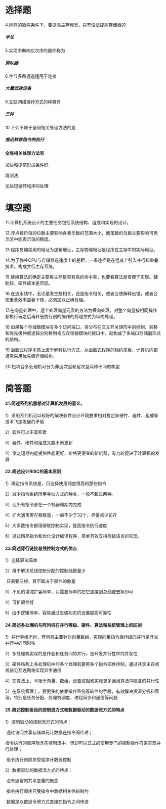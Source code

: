 

# 选择题

4.同样的器件条件下，要提高主存频宽，只有设法提高存储器的 

##### 字长

5.实现中断响应次序的器件称为

##### 排队器

6.字节多路通道适用于连接

##### 大量低速设备

9.互联网络操作方式的种类有

##### 三种

10.下列不属于全局相关处理方法的是

##### 推迟转移指令的执行

#### 全局相关处理方法有

加快和提前形成条件码

猜测法

加快短循环程序的处理

# 填空题

11.计算机系统设计的主要任务包括系统结构、组成和实现的设计。

12.浮点数阶值的位数主要影响各表示数的范围大小，而尾数的位数主要影响可表示区中能表示值的精度。

13.程序员编程用的地址为逻辑地址，主存物理地址是程序在主存中的实际地址。

14.为了弥补CPU与存储器在速度上的差距，一条途径是在组成上引入并行和重叠技术，构成并行主存系统。

15.替换算法的确定主要看主存是否有高的命中率，也要看算法是否便于实现。辅助软、硬件成本是否低。

16.在流水线中，无论是发生数相关，还是指令相关，或者会使解释出错，或者会使重叠效率显著下降，必须加以正确处理。

17.在向量处理中，逐个处理向量元素的方法为横向处理，对整个向量按相同操作都执行玩之后再转去执行别的操作的处理方式为纵向处理。

18.如果每个存储器模块有多个访问端口，将分布在交叉开关矩阵中的控制、转移和优先级仲裁逻辑分别移到相应存储器模块的接口中，就构成了多端口存储器形式的结构。

19.函数式程序本质上属于解释执行方式，从函数式程序的规约来看，计算机内部通常采用优先级存储结构。

20.松耦合多处理机可分为非层次型和层次型两种不同的构型

# 简答题

#### 21.简述系列机思想对计算机发展的意义。

1）采用系列机可以较好的解决软件设计环境要求相对稳定和硬件、器件、组成等技术飞速发展的矛盾

2）软件可以丰富积累

3）器件、硬件和组成又能不断更新

4）使之短期内能提供性能更好、价格更便宜的新机器，有力的促进了计算机的发展

#### 22.简述设计RISC的基本原则

1）确定指令系统是，只选择使用频度很高的那些指令

2）减少指令系统所用寻址方式的种类，一般不超过两种。

3）让所有指令都在一个机器周期内完成

4）扩大通用寄存器数量，一般不少于32个，尽量减少访存

5）大多数指令都用硬联控制实现，提高指令执行速度

6）通过精简指令和优化设计编译程序，简单有效支持高级语言的实现。

#### 23.简述穿行链接总线控制方式的优点

1）选择算法简单

2）用于解决总线控制分配的控制线数量少

​      只需要三根，且不取决于部件的数量

3）不见的增减扩容简单，只需要简单的把它连接到总线或去掉即可

4）可扩展性好

5）由于逻辑简单，容易通过虫偶功夫的设置提高可靠性

#### 24.简述多处理机与阵列机在并行等级、硬件、算法和系统管理上的区别

1）并行等级不同，阵列机主要针对向量数组，实现向量指令操作级的并行是开发并行中的同时性

2）多处理机实现的是作业和任务间的并行，是开发并行性中的并发性

3）硬件结构上多处理机中的多个处理机要用多个指令部件控制，通过共享主存或机器见互连网络实现异步通信

4）在算法上，不限于向量、数组，还要挖掘和实现更多通用算法中隐含的并行性

5）在系统管理上，要更多的依靠操作系统等软件的手段，有效解决资源分析和管理，特别是任务分配、处理机调度、进程同步和通信等问题

#### 25.简述控制驱动的控制流方式和数据驱动的数据流方式的特点

1）控制驱动的控制流方式的特点：

​		通过访问共享存储单元让数据在指令间传递；

​		指令执行的顺序隐含在控制流中，但却可以显式的使用专门的控制操作符来实现并行处理；

​		指令执行的顺序受程序计数器控制

2）数据驱动的数据流方式的特点：

​		没有通常的共享变量的概念

​		指令执行顺序只受指令中数据相关性的制约

​		数据是以数据令牌方式直接在指令之间传递

